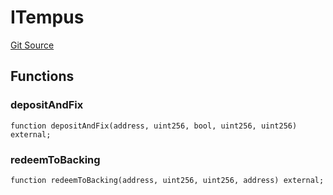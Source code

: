 # ITempus
[Git Source](https://github.com/Swivel-Finance/illuminate/blob/7162e4822e4bbebd99b67c43e703ecedf92a2138/src/interfaces/ITempus.sol)


## Functions
### depositAndFix


```solidity
function depositAndFix(address, uint256, bool, uint256, uint256) external;
```

### redeemToBacking


```solidity
function redeemToBacking(address, uint256, uint256, address) external;
```

